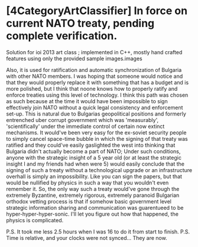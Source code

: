 # [4CategoryArtClassifier] In force on current NATO treaty, pending complete verification.
Solution for ioi 2013 art class ; implemented in C++, mostly hand crafted features using only the provided sample images.images

Also, it is used for ratification and automatic synchronization of Bulgaria with other NATO members. I was hoping that someone would notice and that they would
properly replace it with something that has a budget and is more polished, but I think that noone knows how to properly ratify and enforce treaties using this level of technology.
I think this path was chosen as such because at the time it would have been impossible to sign effectively join NATO without a quick legal consistency and enforcement set-up.
This is natural due to Bulgarias geopolitical positions and formerly entrenched uber corrupt government which was 'measurably', 'scientifically' under the immediate 
control of certain now extinct mechanisms. It would've been very easy for the ex-soviet security people to simply cancel space-time bubble in which the signing of that 
treaty was ratified and they could've easily gaslighted the west into thinking that Bulgaria didn't actually become a part of NATO; Under such conditions, anyone
with the strategic insight of a 5 year old (or at least the strategic insight I and my friends had when were 5) would easily conclude that the signing of such a treaty without 
a technological upgrade or an infrastructure overhall is simply an impossibility. Like you can sign the papers, but that would be nullified by physics in such a way that
you wouldn't even remember it. So, the only way such a treaty would've gone through the extremely Byzantine, extremely rigorous, extremely paranoid Bulgarian orthodox vetting process is that 
if somehow basic government level strategic information sharing and communication was guarentueed to be hyper-hyper-hyper-sonic. I'll let you figure out how that happened, the physics is complicated.  

P.S. It took me less 2.5 hours when I was 16 to do it from start to finish. 
P.S. Time is relative, and your clocks were not synced... They are now. 
